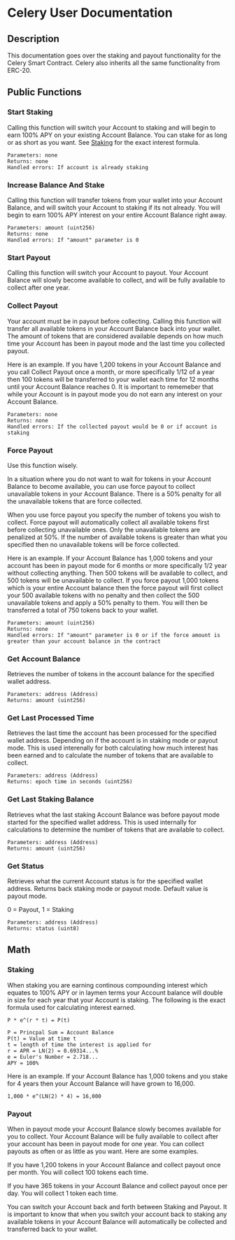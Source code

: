 # Celery User Documentation

## Description

This documentation goes over the staking and payout functionality for the Celery Smart Contract. Celery also inherits all the same functionality from ERC-20.

## Public Functions

### Start Staking

Calling this function will switch your Account to staking and will begin to earn 100% APY on your existing Account Balance. You can stake for as long or as short as you want. See [Staking](#Staking) for the exact interest formula.

```
Parameters: none
Returns: none
Handled errors: If account is already staking
```

### Increase Balance And Stake

Calling this function will transfer tokens from your wallet into your Account Balance, and will switch your Account to  staking if its not already. You will begin to earn 100% APY interest on your entire Account Balance right away.

```
Parameters: amount (uint256)
Returns: none
Handled errors: If "amount" parameter is 0
```

### Start Payout

Calling this function will switch your Account to payout. Your Account Balance will slowly become available to collect, and will be fully available to collect after one year.

### Collect Payout

Your account must be in payout before collecting. Calling this function will transfer all available tokens in your Account Balance back into your wallet. The amount of tokens that are considered available depends on how much time your Account has been in payout mode and the last time you collected payout. 

Here is an example. If you have 1,200 tokens in your Account Balance and you call Collect Payout once a month, or more specifically 1/12 of a year then 100 tokens will be transferred to your wallet each time for 12 months until your Account Balance reaches 0. It is important to rememeber that while your Account is in payout mode you do not earn any interest on your Account Balance.

```
Parameters: none
Returns: none
Handled errors: If the collected payout would be 0 or if account is staking
```

### Force Payout

Use this function wisely.

In a situation where you do not want to wait for tokens in your Account Balance to become available, you can use force payout to collect unavailable tokens in your Account Balance. There is a 50% penalty for all the unavailable tokens that are force collected.

When you use force payout you specify the number of tokens you wish to collect. Force payout will automatically collect all available tokens first before collecting unavailable ones. Only the unavailable tokens are penalized at 50%. If the number of available tokens is greater than what you specified then no unavailable tokens will be force collected.

Here is an example. If your Account Balance has 1,000 tokens and your account has been in payout mode for 6 months or more specifically 1/2 year without collecting anything. Then 500 tokens will be available to collect, and 500 tokens will be unavailable to collect. If you force payout 1,000 tokens which is your entire Account balance then the force payout will first collect your 500 available tokens with no penalty and then collect the 500 unavailable tokens and apply a 50% penalty to them. You will then be transferred a total of 750 tokens back to your wallet.

```
Parameters: amount (uint256)
Returns: none
Handled errors: If "amount" parameter is 0 or if the force amount is greater than your account balance in the contract
```

### Get Account Balance

Retrieves the number of tokens in the account balance for the specified wallet address.

```
Parameters: address (Address)
Returns: amount (uint256)
```

### Get Last Processed Time

Retrieves the last time the account has been processed for the specified wallet address. Depending on if the account is in staking mode or payout mode. This is used interenally for both calculating how much interest has been earned and to calculate the number of tokens that are available to collect.

```
Parameters: address (Address)
Returns: epoch time in seconds (uint256)
```

### Get Last Staking Balance

Retrieves what the last staking Account Balance was before payout mode started for the specified wallet address. This is used internally for calculations to determine the number of tokens that are available to collect.

```
Parameters: address (Address)
Returns: amount (uint256)
```

### Get Status

Retrieves what the current Account status is for the specified wallet address. Returns back staking mode or payout mode. Default value is payout mode.

0 = Payout, 1 = Staking

```
Parameters: address (Address)
Returns: status (uint8)
```

## Math

### Staking

When staking you are earning continous compounding interest which equates to 100% APY or in laymen terms your Account balance will double in size for each year that your Account is staking. The following is the exact formula used for calculating interest earned.

```
P * e^(r * t) = P(t)

P = Princpal Sum = Account Balance
P(t) = Value at time t
t = length of time the interest is applied for
r = APR = LN(2) = 0.69314...%
e = Euler's Number = 2.718...
APY = 100%
```

Here is an example. If your Account Balance has 1,000 tokens and you stake for 4 years then your Account Balance will have grown to 16,000.

```
1,000 * e^(LN(2) * 4) = 16,000
```

### Payout

When in payout mode your Account Balance slowly becomes available for you to collect. Your Account Balance will be fully available to collect after your account has been in payout mode for one year. You can collect payouts as often or as little as you want. Here are some examples.

If you have 1,200 tokens in your Account Balance and collect payout once per month. You will collect 100 tokens each time.

If you have 365 tokens in your Account Balance and collect payout once per day. You will collect 1 token each time.

You can switch your Account back and forth between Staking and Payout. It is important to know that when you switch your account back to staking any available tokens in your Account Balance will automatically be collected and transferred back to your wallet.

